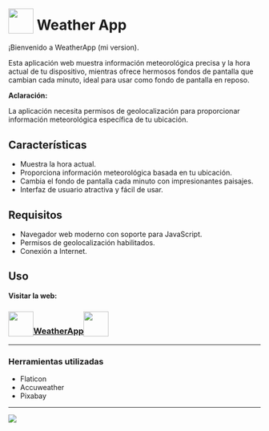 # <sub><picture><img width="50" src="https://cdn-icons-png.flaticon.com/128/3845/3845731.png"/></picture></sub> Weather App

¡Bienvenido a WeatherApp (mi version).

Esta aplicación web muestra información meteorológica precisa y la hora actual de tu dispositivo, mientras ofrece hermosos fondos de pantalla que cambian cada minuto, ideal para usar como fondo de pantalla en reposo. 

**Aclaración:**

La aplicación necesita permisos de geolocalización para proporcionar información meteorológica específica de tu ubicación.

## Características

- Muestra la hora actual.
- Proporciona información meteorológica basada en tu ubicación.
- Cambia el fondo de pantalla cada minuto con impresionantes paisajes.
- Interfaz de usuario atractiva y fácil de usar.

## Requisitos

- Navegador web moderno con soporte para JavaScript.
- Permisos de geolocalización habilitados.
- Conexión a Internet.

## Uso

**Visitar la web:**

### [<sub><picture><img width="50" src="https://cdn-icons-png.flaticon.com/128/3845/3845731.png"/></picture></sub>WeatherApp<sub><picture><img width="50" src="https://cdn-icons-png.flaticon.com/128/3845/3845731.png"/></picture></sub>](https://braiidev.github.com/weatherapp)

---

### Herramientas utilizadas

- Flaticon
- Accuweather
- Pixabay
---

<picture><img src="https://raw.githubusercontent.com/braiidev/braiidev/main/files/banner-short.jpg" /></picture>
